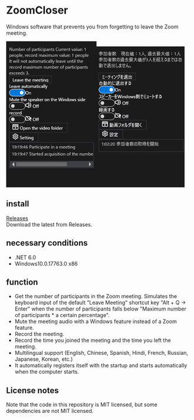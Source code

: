 # ZoomCloser

Windows software that prevents you from forgetting to leave the Zoom meeting.

![Sample](https://github.com/34j/ZoomCloser/blob/master/Example.png)![Sample](https://github.com/34j/ZoomCloser/blob/master/Example.ja.png)

## install

[Releases](https://github.com/34j/ZoomCloser/releases)  
Download the latest from Releases.

## necessary conditions

-   .NET 6.0
-   Windows10.0.17763.0 x86

## function

-   Get the number of participants in the Zoom meeting. Simulates the keyboard input of the default "Leave Meeting" shortcut key "Alt + Q → Enter" when the number of participants falls below "Maximum number of participants \* a certain percentage".
-   Mute the meeting audio with a Windows feature instead of a Zoom feature.
-   Record the meeting.
-   Record the time you joined the meeting and the time you left the meeting.
-   Multilingual support (English, Chinese, Spanish, Hindi, French, Russian, Japanese, Korean, etc.)
-   It automatically registers itself with the startup and starts automatically when the computer starts.

## License notes

Note that the code in this repository is MIT licensed, but some dependencies are not MIT licensed.
